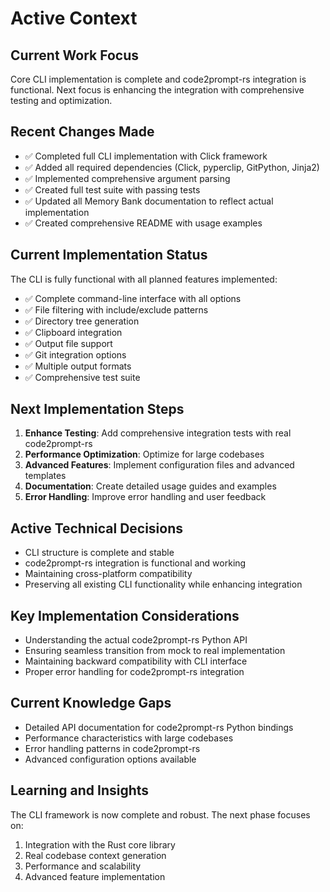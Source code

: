 # Active Context

## Current Work Focus
Core CLI implementation is complete and code2prompt-rs integration is functional. Next focus is enhancing the integration with comprehensive testing and optimization.

## Recent Changes Made
- ✅ Completed full CLI implementation with Click framework
- ✅ Added all required dependencies (Click, pyperclip, GitPython, Jinja2)
- ✅ Implemented comprehensive argument parsing
- ✅ Created full test suite with passing tests
- ✅ Updated all Memory Bank documentation to reflect actual implementation
- ✅ Created comprehensive README with usage examples

## Current Implementation Status
The CLI is fully functional with all planned features implemented:
- ✅ Complete command-line interface with all options
- ✅ File filtering with include/exclude patterns
- ✅ Directory tree generation
- ✅ Clipboard integration
- ✅ Output file support
- ✅ Git integration options
- ✅ Multiple output formats
- ✅ Comprehensive test suite

## Next Implementation Steps
1. **Enhance Testing**: Add comprehensive integration tests with real code2prompt-rs
2. **Performance Optimization**: Optimize for large codebases
3. **Advanced Features**: Implement configuration files and advanced templates
4. **Documentation**: Create detailed usage guides and examples
5. **Error Handling**: Improve error handling and user feedback

## Active Technical Decisions
- CLI structure is complete and stable
- code2prompt-rs integration is functional and working
- Maintaining cross-platform compatibility
- Preserving all existing CLI functionality while enhancing integration

## Key Implementation Considerations
- Understanding the actual code2prompt-rs Python API
- Ensuring seamless transition from mock to real implementation
- Maintaining backward compatibility with CLI interface
- Proper error handling for code2prompt-rs integration

## Current Knowledge Gaps
- Detailed API documentation for code2prompt-rs Python bindings
- Performance characteristics with large codebases
- Error handling patterns in code2prompt-rs
- Advanced configuration options available

## Learning and Insights
The CLI framework is now complete and robust. The next phase focuses on:
1. Integration with the Rust core library
2. Real codebase context generation
3. Performance and scalability
4. Advanced feature implementation
